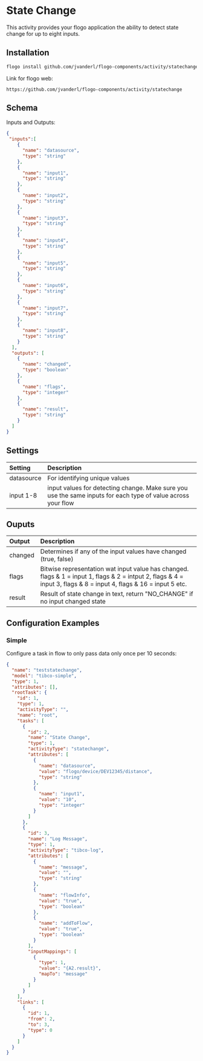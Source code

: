 # State Change
This activity provides your flogo application the ability to detect state change for up to eight inputs.


## Installation

```bash
flogo install github.com/jvanderl/flogo-components/activity/statechange
```
Link for flogo web:
```
https://github.com/jvanderl/flogo-components/activity/statechange
```

## Schema
Inputs and Outputs:

```json
{
 "inputs":[
    {
      "name": "datasource",
      "type": "string"
    },
    {
      "name": "input1",
      "type": "string"
    },
    {
      "name": "input2",
      "type": "string"
    },
    {
      "name": "input3",
      "type": "string"
    },
    {
      "name": "input4",
      "type": "string"
    },
    {
      "name": "input5",
      "type": "string"
    },
    {
      "name": "input6",
      "type": "string"
    },
    {
      "name": "input7",
      "type": "string"
    },
    {
      "name": "input8",
      "type": "string"
    }   
  ],
  "outputs": [
    {
      "name": "changed",
      "type": "boolean"
    },
    {
      "name": "flags",
      "type": "integer"
    },
    {
      "name": "result",
      "type": "string"
    }
  ]
}
```
## Settings
| Setting   | Description    |
|:----------|:---------------|
| datasource | For identifying unique values |
| input 1-8  | input values for detecting change. Make sure you use the same inputs for each type of value across your flow|

## Ouputs
| Output   | Description    |
|:----------|:---------------|
| changed | Determines if any of the input values have changed (true, false) |
| flags  | Bitwise representation wat input value has changed. flags & 1 = input 1, flags & 2 = intput 2, flags & 4 = input 3, flags & 8 = input 4, flags & 16 = input 5 etc. |
| result  | Result of state change in text, return "NO_CHANGE" if no input changed state |


## Configuration Examples
### Simple
Configure a task in flow to only pass data only once per 10 seconds:

```json
{
  "name": "teststatechange",
  "model": "tibco-simple",
  "type": 1,
  "attributes": [],
  "rootTask": {
    "id": 1,
    "type": 1,
    "activityType": "",
    "name": "root",
    "tasks": [
      {
        "id": 2,
        "name": "State Change",
        "type": 1,
        "activityType": "statechange",
        "attributes": [
          {
            "name": "datasource",
            "value": "flogo/device/DEV12345/distance",
            "type": "string"
          },
          {
            "name": "input1",
            "value": "10",
            "type": "integer"
          }
        ]
      },
      {
        "id": 3,
        "name": "Log Message",
        "type": 1,
        "activityType": "tibco-log",
        "attributes": [
          {
            "name": "message",
            "value": "",
            "type": "string"
          },
          {
            "name": "flowInfo",
            "value": "true",
            "type": "boolean"
          },
          {
            "name": "addToFlow",
            "value": "true",
            "type": "boolean"
          }
        ],
        "inputMappings": [
          {
            "type": 1,
            "value": "{A2.result}",
            "mapTo": "message"
          }
        ]
      }
    ],
    "links": [
      {
        "id": 1,
        "from": 2,
        "to": 3,
        "type": 0
      }
    ]
  }
}
```
